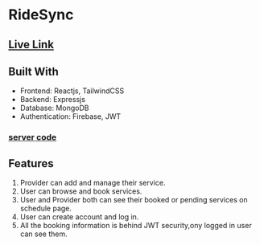 # RideSync

## [Live Link](https://ride-sync-client.vercel.app/)

## Built With

- Frontend: Reactjs, TailwindCSS
- Backend: Expressjs
- Database: MongoDB
- Authentication: Firebase, JWT

### [server code](https://github.com/habib33-3/ride-sync-server)

## Features

1. Provider can add and manage their service.
2. User can browse and book services.
3. User and Provider both can see their booked or pending services on schedule page.
4. User can create account and log in.
5. All the booking information is behind JWT security,ony logged in user can see them.
